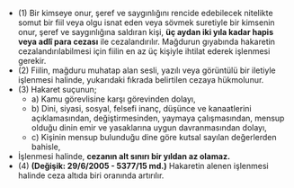 - (1) Bir kimseye onur, şeref ve saygınlığını rencide edebilecek nitelikte somut bir fiil veya olgu isnat eden veya sövmek suretiyle bir kimsenin onur, şeref ve saygınlığına saldıran kişi, **üç aydan iki yıla kadar hapis veya adlî para cezası** ile cezalandırılır. Mağdurun gıyabında hakaretin cezalandırılabilmesi için fiilin en az üç kişiyle ihtilat ederek işlenmesi gerekir.
- (2) Fiilin, mağduru muhatap alan sesli, yazılı veya görüntülü bir iletiyle işlenmesi halinde, yukarıdaki fıkrada belirtilen cezaya hükmolunur.
- (3) Hakaret suçunun;
	- a) Kamu görevlisine karşı görevinden dolayı,
	- b) Dini, siyasi, sosyal, felsefi inanç, düşünce ve kanaatlerini açıklamasından, değiştirmesinden, yaymaya çalışmasından, mensup olduğu dinin emir ve yasaklarına uygun davranmasından dolayı, 
	- c) Kişinin mensup bulunduğu dine göre kutsal sayılan değerlerden bahisle,
- İşlenmesi halinde, **cezanın alt sınırı bir yıldan az olamaz.**
- (4) **(Değişik: 29/6/2005 - 5377/15 md.)** Hakaretin alenen işlenmesi halinde ceza altıda biri oranında artırılır.